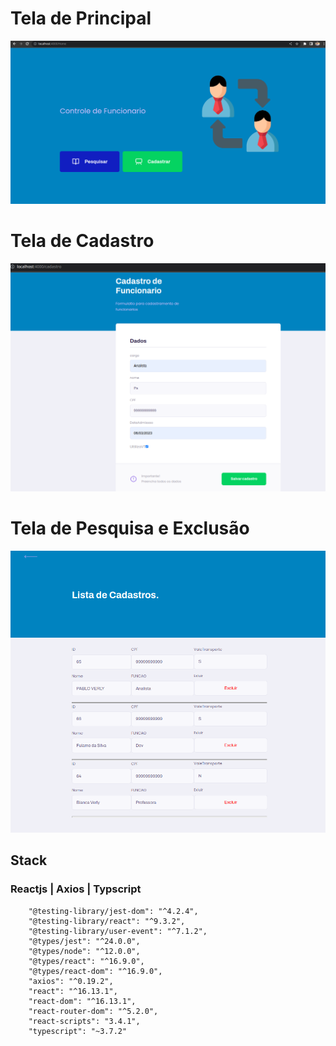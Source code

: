 

# Tela de Principal
![](https://raw.githubusercontent.com/pabloverly/Cadastro_Funcionario_Frontend/master/src/assets/images/Home.png)


# Tela de Cadastro
![](https://raw.githubusercontent.com/pabloverly/Cadastro_Funcionario_Frontend/master/src/assets/images/Telacadastro.png)

# Tela de Pesquisa e Exclusão
![](https://raw.githubusercontent.com/pabloverly/Cadastro_Funcionario_Frontend/master/src/assets/images/Lista.png)



## Stack 

### Reactjs | Axios | Typscript
   
``` 
    "@testing-library/jest-dom": "^4.2.4",
    "@testing-library/react": "^9.3.2",
    "@testing-library/user-event": "^7.1.2",
    "@types/jest": "^24.0.0",
    "@types/node": "^12.0.0",
    "@types/react": "^16.9.0",
    "@types/react-dom": "^16.9.0",
    "axios": "^0.19.2",
    "react": "^16.13.1",
    "react-dom": "^16.13.1",
    "react-router-dom": "^5.2.0",
    "react-scripts": "3.4.1",
    "typescript": "~3.7.2"
```
